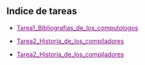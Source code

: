 ## Indice de tareas

- <a href="https://github.com/Alex-pozos/Tareas/blob/main/Tarea1/README.md" Style="color:purple">Tarea1_Bibliografias_de_los_computologos</a>
- <a href="https://github.com/Alex-pozos/Tareas/blob/main/Tarea2/README.md" Style="color:purple">Tarea2_Historia_de_los_compiladores</a>

- <a href="https://github.com/Alex-pozos/Tareas/blob/main/Tarea3/README.md" Style="color:purple">Tarea2_Historia_de_los_compiladores</a>